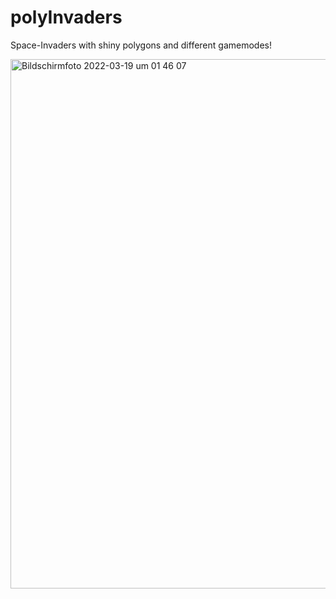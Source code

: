 # polyInvaders
Space-Invaders with shiny polygons and different gamemodes!

<img width="847" alt="Bildschirmfoto 2022-03-19 um 01 46 07" src="https://user-images.githubusercontent.com/22854379/159130811-08f393a2-85f1-4dce-8990-3460eeaa1915.png">
